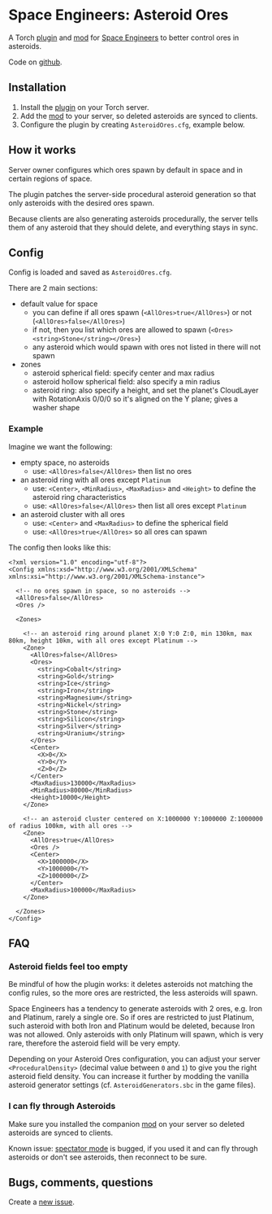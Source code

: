 # Space Engineers: Asteroid Ores

A Torch [plugin][plugin] and [mod][mod] for [Space Engineers][game] to better
control ores in asteroids.

Code on [github][github].

[game]: https://www.spaceengineersgame.com/
[plugin]: https://torchapi.com/plugins/view/23f5bd00-e6bd-430c-960e-b66d34c05060
[github]: https://github.com/StalkR/Space-Engineers-Asteroid-Ores
[mod]: https://steamcommunity.com/workshop/filedetails/?id=3037359638

## Installation

1. Install the [plugin] on your Torch server.
2. Add the [mod] to your server, so deleted asteroids are synced to clients.
3. Configure the plugin by creating `AsteroidOres.cfg`, example below.

## How it works

Server owner configures which ores spawn by default in space and in certain
regions of space.

The plugin patches the server-side procedural asteroid generation so that only
asteroids with the desired ores spawn.

Because clients are also generating asteroids procedurally, the server tells
them of any asteroid that they should delete, and everything stays in sync.

## Config

Config is loaded and saved as `AsteroidOres.cfg`.

There are 2 main sections:
- default value for space
  - you can define if all ores spawn (`<AllOres>true</AllOres>`) or not
    (`<AllOres>false</AllOres>`)
  - if not, then you list which ores are allowed to spawn
    (`<Ores><string>Stone</string></Ores>`)
  - any asteroid which would spawn with ores not listed in there will not
    spawn
- zones
  - asteroid spherical field: specify center and max radius
  - asteroid hollow spherical field: also specify a min radius
  - asteroid ring: also specify a height, and set the planet's CloudLayer with
    RotationAxis 0/0/0 so it's aligned on the Y plane; gives a washer shape

### Example

Imagine we want the following:
- empty space, no asteroids
  - use: `<AllOres>false</AllOres>` then list no ores
- an asteroid ring with all ores except `Platinum`
  - use: `<Center>`, `<MinRadius>`, `<MaxRadius>` and `<Height>` to define the
    asteroid ring characteristics
  - use: `<AllOres>false</AllOres>` then list all ores except `Platinum`
- an asteroid cluster with all ores
  - use: `<Center>` and `<MaxRadius>` to define the spherical field
  - use: `<AllOres>true</AllOres>` so all ores can spawn


The config then looks like this:

```
<?xml version="1.0" encoding="utf-8"?>
<Config xmlns:xsd="http://www.w3.org/2001/XMLSchema" xmlns:xsi="http://www.w3.org/2001/XMLSchema-instance">

  <!-- no ores spawn in space, so no asteroids -->
  <AllOres>false</AllOres>
  <Ores />

  <Zones>

    <!-- an asteroid ring around planet X:0 Y:0 Z:0, min 130km, max 80km, height 10km, with all ores except Platinum -->
    <Zone>
      <AllOres>false</AllOres>
      <Ores>
        <string>Cobalt</string>
        <string>Gold</string>
        <string>Ice</string>
        <string>Iron</string>
        <string>Magnesium</string>
        <string>Nickel</string>
        <string>Stone</string>
        <string>Silicon</string>
        <string>Silver</string>
        <string>Uranium</string>
      </Ores>
      <Center>
        <X>0</X>
        <Y>0</Y>
        <Z>0</Z>
      </Center>
      <MaxRadius>130000</MaxRadius>
      <MinRadius>80000</MinRadius>
      <Height>10000</Height>
    </Zone>

    <!-- an asteroid cluster centered on X:1000000 Y:1000000 Z:1000000 of radius 100km, with all ores -->
    <Zone>
      <AllOres>true</AllOres>
      <Ores />
      <Center>
        <X>1000000</X>
        <Y>1000000</Y>
        <Z>1000000</Z>
      </Center>
      <MaxRadius>100000</MaxRadius>
    </Zone>

  </Zones>
</Config>
```

## FAQ

### Asteroid fields feel too empty

Be mindful of how the plugin works: it deletes asteroids not matching the
config rules, so the more ores are restricted, the less asteroids will spawn.

Space Engineers has a tendency to generate asteroids with 2 ores, e.g. Iron and
Platinum, rarely a single ore. So if ores are restricted to just Platinum, such
asteroid with both Iron and Platinum would be deleted, because Iron was not
allowed. Only asteroids with only Platinum will spawn, which is very rare,
therefore the asteroid field will be very empty.

Depending on your Asteroid Ores configuration, you can adjust your server
`<ProceduralDensity>` (decimal value between `0` and `1`) to give you the right
asteroid field density. You can increase it further by modding the vanilla
asteroid generator settings (cf. `AsteroidGenerators.sbc` in the game files).

### I can fly through Asteroids

Make sure you installed the companion [mod] on your server so deleted asteroids
are synced to clients.

Known issue: [spectator mode][issue3] is bugged, if you used it and can fly
through asteroids or don't see asteroids, then reconnect to be sure.

[issue3]: https://github.com/StalkR/Space-Engineers-Asteroid-Ores/issues/3

## Bugs, comments, questions

Create a [new issue][issue].

[issue]: https://github.com/StalkR/Space-Engineers-Asteroid-Ores/issues/new
